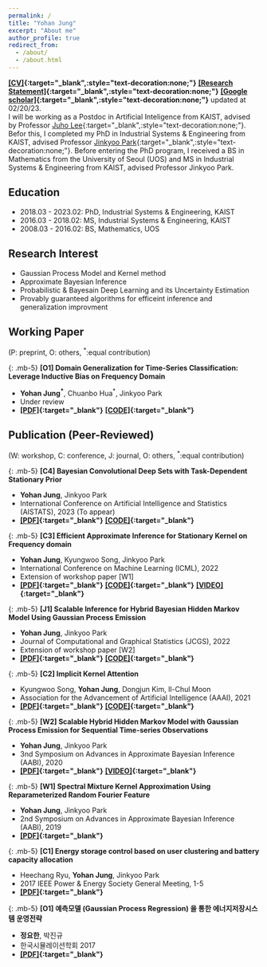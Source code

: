 ```yaml
---
permalink: /
title: "Yohan Jung"
excerpt: "About me"
author_profile: true
redirect_from: 
  - /about/
  - /about.html
---
```

**[[CV]](https://drive.google.com/file/d/1Ga4gctbENZB8RPv_3YDtuuWzFmZQ10ys/view?usp=share_link){:target="_blank",:style="text-decoration:none;"}** **[[Research Statement]](https://drive.google.com/file/d/1aM7qrw2psoCVrDPTz09nXQPzvGIYmPcJ/view?usp=sharing){:target="_blank",:style="text-decoration:none;"}**  **[[Google scholar]](https://scholar.google.com/citations?user=DwAJS14AAAAJ&hl=ko){:target="_blank",:style="text-decoration:none;"}** updated at 02/20/23. <br>
I will be working as a Postdoc in Artificial Inteligence from KAIST, advised by Professor [Juho Lee](https://juho-lee.github.io/){:target="_blank",:style="text-decoration:none;"}. Befor this, I completed my PhD in Industrial Systems & Engineering from KAIST, advised Professor [Jinkyoo Park](http://silab.kaist.ac.kr/our-team/){:target="_blank",:style="text-decoration:none;"}. Before entering the PhD program, I received a BS in Mathematics from the University of Seoul (UOS) and MS in Industrial Systems & Engineering from KAIST, advised Professor Jinkyoo Park.

<style type='text/css'>
  ul{
    margin:0;
    /* margin-top: -20px; */
  }
</style>  


## Education

* 2018.03 - 2023.02: PhD, Industrial Systems & Engineering, KAIST
* 2016.03 - 2018.02: MS, Industrial Systems & Engineering, KAIST
* 2008.03 - 2016.02: BS, Mathematics, UOS


## Research Interest

* Gaussian Process Model and Kernel method
* Approximate Bayesian Inference
* Probabilistic & Bayesain Deep Learning and its Uncertainty Estimation
* Provably guaranteed algorithms for efficeint inference and generalization improvment

## Working Paper
(P: preprint, O: others, <sup>*</sup>:equal contribution)

{: .mb-5}
**[O1] Domain Generalization for Time-Series Classification: Leverage Inductive Bias on Frequency Domain** 
* **Yohan Jung<sup>*</sup>**, Chuanbo Hua<sup>*</sup>, Jinkyoo Park  
* Under review
* **[[PDF]](https://){:target="_blank"}** **[[CODE]](https://){:target="_blank"}**    <br/>


## Publication (Peer-Reviewed)
(W: workshop, C: conference, J: journal, O: others, <sup>*</sup>:equal contribution)

{: .mb-5}
**[C4] Bayesian Convolutional Deep Sets with Task-Dependent Stationary Prior** 
* **Yohan Jung**, Jinkyoo Park  
* International Conference on Artificial Intelligence and Statistics (AISTATS), 2023 (To appear)
* **[[PDF]](https://arxiv.org/abs/2210.12363){:target="_blank"}** **[[CODE]](https://){:target="_blank"}**    <br/>

{: .mb-5}
**[C3] Efficient Approximate Inference for Stationary Kernel on Frequency domain** 
* **Yohan Jung**, Kyungwoo Song, Jinkyoo Park  
* International Conference on Machine Learning (ICML), 2022
* Extension of workshop paper [W1]    <!-- * Code link is temporarily unavailable. Please email us if necessary. !-->
* **[[PDF]](https://proceedings.mlr.press/v162/jung22b.html){:target="_blank"}** **[[CODE]](https://github.com/becre2021/abinfergsm){:target="_blank"}** **[[VIDEO]](https://slideslive.ch/38983537/efficient-approximate-inference-for-stationary-kernel-on-frequency-domain?ref=recommended){:target="_blank"}**    <br/>

{: .mb-5}
**[J1] Scalable Inference for Hybrid Bayesian Hidden Markov Model Using Gaussian Process Emission** 
* **Yohan Jung**, Jinkyoo Park
* Journal of Computational and Graphical Statistics (JCGS), 2022
* Extension of workshop paper [W2]     <!-- %%* Code link is temporarily unavailable. Please email me if necessary. !-->
* **[[PDF]](https://www.tandfonline.com/doi/full/10.1080/10618600.2021.2023021){:target="_blank"}** **[[CODE]](https://github.com/becre2021/abinferhmmgp){:target="_blank"}** <br/>


{: .mb-5}
**[C2] Implicit Kernel Attention** 
* Kyungwoo Song, **Yohan Jung**, Dongjun Kim, Il-Chul Moon
* Association for the Advancement of Artificial Intelligence (AAAI), 2021
* **[[PDF]](https://ojs.aaai.org/index.php/AAAI/article/view/17168/16975){:target="_blank"}** **[[CODE]](https://github.com/gtshs2/Implicit_Kernel_Attention){:target="_blank"}**<br/>

{: .mb-5}
**[W2] Scalable Hybrid Hidden Markov Model with Gaussian Process Emission for Sequential Time-series Observations** 
* **Yohan Jung**, Jinkyoo Park
* 3nd Symposium on Advances in Approximate Bayesian Inference (AABI), 2020
* **[[PDF]](https://openreview.net/forum?id=gls08I17Zx){:target="_blank"}** **[[VIDEO]](https://youtu.be/W8V4GZ21KbE){:target="_blank"}**  <br/>

{: .mb-5}
**[W1] Spectral Mixture Kernel Approximation Using Reparameterized Random Fourier Feature** 
* **Yohan Jung**, Jinkyoo Park
* 2nd Symposium on Advances in Approximate Bayesian Inference (AABI), 2019
* **[[PDF]](https://openreview.net/pdf?id=HJlvKy3VFS){:target="_blank"}**   <br/>

{: .mb-5}
**[C1] Energy storage control based on user clustering and battery capacity allocation** 
* Heechang Ryu, **Yohan Jung**, Jinkyoo Park
* 2017 IEEE Power & Energy Society General Meeting, 1-5
* **[[PDF]](https://ieeexplore.ieee.org/document/8273768){:target="_blank"}**   <br/>

{: .mb-5}
**[O1] 예측모델 (Gaussian Process Regression) 을 통한 에너지저장시스템 운영전략** 
* **정요한**, 박진규
* 한국시뮬레이션학회 2017
* **[[PDF]](https://www.dbpia.co.kr/pdf/pdfView.do?nodeId=NODE07169362&mark=0&useDate=&ipRange=N&accessgl=Y&language=ko_KR){:target="_blank"}**   <br/>
